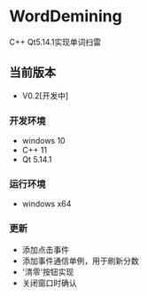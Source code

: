 # WordDemining  
C++ Qt5.14.1实现单词扫雷  

## 当前版本  
- V0.2[开发中]

### 开发环境   
- windows 10  
- C++ 11  
- Qt 5.14.1    

### 运行环境    
- windows  x64

### 更新
- 添加点击事件
- 添加事件通信单例，用于刷新分数
- '清零'按钮实现
- 关闭窗口时确认